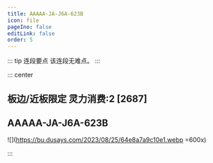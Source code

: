 ```yaml
---
title: AAAAA-JA-J6A-623B
icon: file
pageIno: false
editLink: false
order: 5
---
```


::: tip 连段要点
该连段无难点。
:::

::: center
## **板边/近板限定 灵力消费:2 [2687]**
## **AAAAA-JA-J6A-623B**

![](https://bu.dusays.com/2023/08/25/64e8a7a9c10e1.webp =600x)

:::
